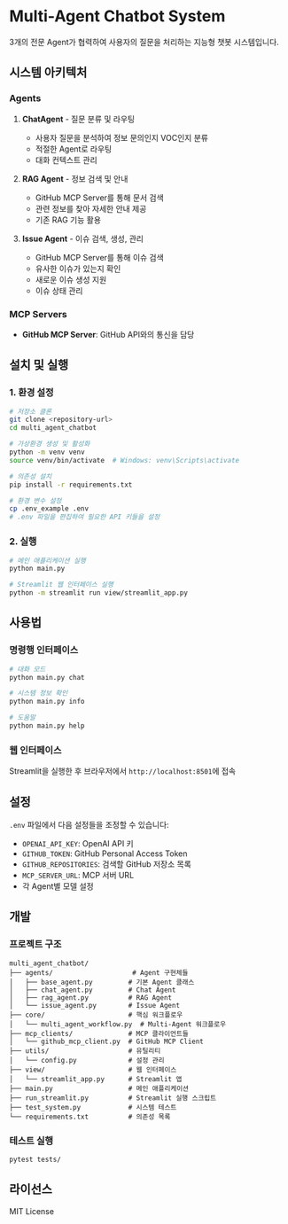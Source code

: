 # Multi-Agent Chatbot System

3개의 전문 Agent가 협력하여 사용자의 질문을 처리하는 지능형 챗봇 시스템입니다.

## 시스템 아키텍처

### Agents

1. **ChatAgent** - 질문 분류 및 라우팅
   - 사용자 질문을 분석하여 정보 문의인지 VOC인지 분류
   - 적절한 Agent로 라우팅
   - 대화 컨텍스트 관리

2. **RAG Agent** - 정보 검색 및 안내
   - GitHub MCP Server를 통해 문서 검색
   - 관련 정보를 찾아 자세한 안내 제공
   - 기존 RAG 기능 활용

3. **Issue Agent** - 이슈 검색, 생성, 관리
   - GitHub MCP Server를 통해 이슈 검색
   - 유사한 이슈가 있는지 확인
   - 새로운 이슈 생성 지원
   - 이슈 상태 관리

### MCP Servers

- **GitHub MCP Server**: GitHub API와의 통신을 담당

## 설치 및 실행

### 1. 환경 설정

```bash
# 저장소 클론
git clone <repository-url>
cd multi_agent_chatbot

# 가상환경 생성 및 활성화
python -m venv venv
source venv/bin/activate  # Windows: venv\Scripts\activate

# 의존성 설치
pip install -r requirements.txt

# 환경 변수 설정
cp .env_example .env
# .env 파일을 편집하여 필요한 API 키들을 설정
```

### 2. 실행

```bash
# 메인 애플리케이션 실행
python main.py

# Streamlit 웹 인터페이스 실행
python -m streamlit run view/streamlit_app.py
```

## 사용법

### 명령행 인터페이스

```bash
# 대화 모드
python main.py chat

# 시스템 정보 확인
python main.py info

# 도움말
python main.py help
```

### 웹 인터페이스

Streamlit을 실행한 후 브라우저에서 `http://localhost:8501`에 접속

## 설정

`.env` 파일에서 다음 설정들을 조정할 수 있습니다:

- `OPENAI_API_KEY`: OpenAI API 키
- `GITHUB_TOKEN`: GitHub Personal Access Token
- `GITHUB_REPOSITORIES`: 검색할 GitHub 저장소 목록
- `MCP_SERVER_URL`: MCP 서버 URL
- 각 Agent별 모델 설정

## 개발

### 프로젝트 구조

```
multi_agent_chatbot/
├── agents/                    # Agent 구현체들
│   ├── base_agent.py         # 기본 Agent 클래스
│   ├── chat_agent.py         # Chat Agent 
│   ├── rag_agent.py          # RAG Agent 
│   └── issue_agent.py        # Issue Agent 
├── core/                     # 핵심 워크플로우
│   └── multi_agent_workflow.py  # Multi-Agent 워크플로우
├── mcp_clients/              # MCP 클라이언트들
│   └── github_mcp_client.py  # GitHub MCP Client
├── utils/                    # 유틸리티
│   └── config.py             # 설정 관리
├── view/                     # 웹 인터페이스
│   └── streamlit_app.py      # Streamlit 앱
├── main.py                   # 메인 애플리케이션
├── run_streamlit.py          # Streamlit 실행 스크립트
├── test_system.py            # 시스템 테스트
└── requirements.txt          # 의존성 목록
```

### 테스트 실행

```bash
pytest tests/
```

## 라이선스

MIT License
